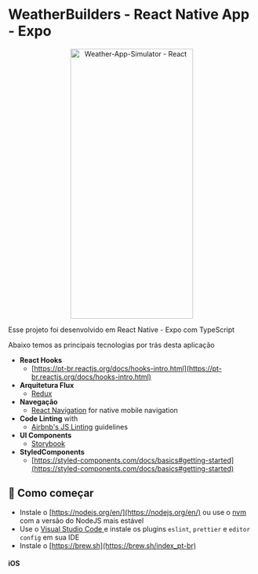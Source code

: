 # WeatherBuilders - React Native App - Expo
<p align="center">
 <img  src="https://i.ibb.co/cyMfT17/Simulator-Screen-Shot-i-Phone-11-Pro-Max-2022-09-16-at-12-10-17.png" alt="Weather-App-Simulator - React" width="250" height="550" />
</p>

Esse projeto foi desenvolvido em React Native - Expo com TypeScript

Abaixo temos as principais tecnologias por trás desta aplicação

- **React Hooks**
  - [https://pt-br.reactjs.org/docs/hooks-intro.html](https://pt-br.reactjs.org/docs/hooks-intro.html)
- **Arquitetura Flux**
  - [Redux](https://redux.js.org/docs/introduction/)
- **Navegação**
  - [React Navigation](https://reactnavigation.org/docs/getting-started/) for native mobile navigation
- **Code Linting** with
  - [Airbnb's JS Linting](https://github.com/airbnb/javascript) guidelines
- **UI Components**
  - [Storybook](https://storybook.js.org/)
- **StyledComponents**
  - [https://styled-components.com/docs/basics#getting-started](https://styled-components.com/docs/basics#getting-started)

## 🚀 Como começar

- Instale o [https://nodejs.org/en/](https://nodejs.org/en/) ou use o [nvm](https://github.com/nvm-sh/nvm) com a versão do NodeJS mais estável
- Use o [Visual Studio Code ](https://code.visualstudio.com/) e instale os plugins `eslint`, `prettier` e `editor config` em sua IDE
- Instale o [https://brew.sh](https://brew.sh/index_pt-br)

#### iOS
